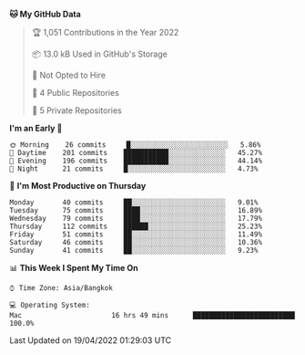 <!--START_SECTION:waka-->
**🐱 My GitHub Data** 

> 🏆 1,051 Contributions in the Year 2022
 > 
> 📦 13.0 kB Used in GitHub's Storage 
 > 
> 🚫 Not Opted to Hire
 > 
> 📜 4 Public Repositories 
 > 
> 🔑 5 Private Repositories  
 > 
**I'm an Early 🐤** 

```text
🌞 Morning    26 commits     █░░░░░░░░░░░░░░░░░░░░░░░░   5.86% 
🌆 Daytime    201 commits    ███████████░░░░░░░░░░░░░░   45.27% 
🌃 Evening    196 commits    ███████████░░░░░░░░░░░░░░   44.14% 
🌙 Night      21 commits     █░░░░░░░░░░░░░░░░░░░░░░░░   4.73%

```
📅 **I'm Most Productive on Thursday** 

```text
Monday       40 commits     ██░░░░░░░░░░░░░░░░░░░░░░░   9.01% 
Tuesday      75 commits     ████░░░░░░░░░░░░░░░░░░░░░   16.89% 
Wednesday    79 commits     ████░░░░░░░░░░░░░░░░░░░░░   17.79% 
Thursday     112 commits    ██████░░░░░░░░░░░░░░░░░░░   25.23% 
Friday       51 commits     ██░░░░░░░░░░░░░░░░░░░░░░░   11.49% 
Saturday     46 commits     ██░░░░░░░░░░░░░░░░░░░░░░░   10.36% 
Sunday       41 commits     ██░░░░░░░░░░░░░░░░░░░░░░░   9.23%

```


📊 **This Week I Spent My Time On** 

```text
⌚︎ Time Zone: Asia/Bangkok

💻 Operating System: 
Mac                      16 hrs 49 mins      █████████████████████████   100.0%

```


 Last Updated on 19/04/2022 01:29:03 UTC
<!--END_SECTION:waka-->